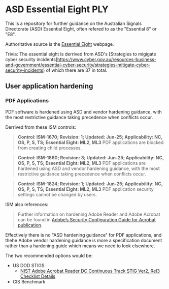 # ASD Essential Eight PLY

This is a repository for further guidance on the Australian Signals Directorate (ASD) Essential Eight, often refered to as the "Essential 8" or "E8".

Authoritative source is the [Essential Eight](https://www.cyber.gov.au/resources-business-and-government/essential-cybersecurity/essential-eight) webpage.

Trivia: The essential eight is derrived from ASD's [Strategies to migigate cyber security incidents]https://www.cyber.gov.au/resources-business-and-government/essential-cyber-security/strategies-mitigate-cyber-security-incidents) of which there are 37 in total.

## User application hardening

### PDF Applications

PDF software is hardened using ASD and vendor hardening guidance, with the most restrictive guidance taking precedence when conflicts occur.

Derrived from these ISM controls:

> **Control: ISM-1670; Revision: 1; Updated: Jun-25; Applicability: NC, OS, P, S, TS; Essential Eight: ML2, ML3**
> PDF applications are blocked from creating child processes.

> **Control: ISM-1860; Revision: 3; Updated: Jun-25; Applicability: NC, OS, P, S, TS; Essential Eight: ML2, ML3**
> PDF applications are hardened using ASD and vendor hardening guidance, with the most restrictive guidance taking precedence when conflicts occur.

> **Control: ISM-1824; Revision: 1; Updated: Jun-25; Applicability: NC, OS, P, S, TS; Essential Eight: ML2, ML3**
> PDF application security settings cannot be changed by users.

ISM also references:

> Further information on hardening Adobe Reader and Adobe Acrobat can be found in [Adobe’s Security Configuration Guide for Acrobat publication](https://www.adobe.com/devnet-docs/acrobatetk/tools/AppSec/index.html).

Effectively there is no "ASD hardening guidance" for PDF applications, and thehe Adobe vendor hardening guidance is more a specification document rather than a hardening guide which means we need to look elsewhere.

The two recommended options would be:

- US DOD STIGS
  - [NIST Adobe Acrobat Reader DC Continuous Track STIG Ver2, Rel3 Checklist Details](https://ncp.nist.gov/checklist/666)
- CIS Benchmark

